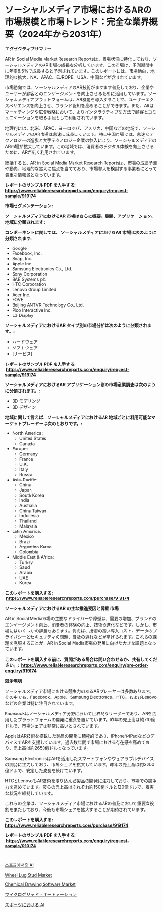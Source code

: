 <p><h1>ソーシャルメディア市場におけるARの市場規模と市場トレンド：完全な業界概要（2024年から2031年）</h1></p><p><strong>エグゼクティブサマリー</strong></p>
<p><p>AR in Social Media Market Research Reportsは、市場状況に特化しており、ソーシャルメディアのAR市場の成長を分析しています。この市場は、予測期間中に年率8.5%で成長すると予測されています。このレポートには、市場動向、地理的な拡大、NA、APAC、EUROPE、USA、中国などが含まれています。 </p><p>市場動向では、ソーシャルメディアのAR技術がますます普及しており、企業やユーザーが顧客とのエンゲージメントを向上させるために活用しています。ソーシャルメディアプラットフォームは、AR機能を導入することで、ユーザーエクスペリエンスを向上させ、ブランド認知を高めることができます。また、ARはマーケティングや広告戦略において、よりインタラクティブな方法で顧客とコミュニケーションを取る手段として利用されています。</p><p>地理的には、北米、APAC、ヨーロッパ、アメリカ、中国などの地域で、ソーシャルメディアのAR市場は急速に成長しています。特に中国市場では、急速なテクノロジーの進歩と大手テクノロジー企業の参入により、ソーシャルメディアのAR市場が拡大しています。この地域では、消費者のデジタル体験を向上させるために、ARが広く利用されています。</p><p>総括すると、AR in Social Media Market Research Reportsは、市場の成長予測や動向、地理的な拡大に焦点を当てており、市場参入を検討する事業者にとって貴重な情報源となっています。</p></p>
<p><strong>レポートのサンプル PDF を入手する: <a href="https://www.reliableresearchreports.com/enquiry/request-sample/919174">https://www.reliableresearchreports.com/enquiry/request-sample/919174</a></strong></p>
<p><strong>市場セグメンテーション:</strong></p>
<p><strong> ソーシャルメディアにおけるAR 市場はさらに概要、展開、アプリケーション、地域に分類されます :</strong></p>
<p><strong>コンポーネントに関しては、 ソーシャルメディアにおけるAR 市場は次のように分類されます: &nbsp;</strong></p>
<p><ul><li>Google</li><li>Facebook, Inc.</li><li>Snap, Inc.</li><li>Apple Inc.</li><li>Samsung Electronics Co., Ltd.</li><li>Sony Corporation</li><li>BAE Systems plc</li><li>HTC Corporation</li><li>Lenovo Group Limited</li><li>Acer Inc.</li><li>FOVE</li><li>Beijing ANTVR Technology Co., Ltd.</li><li>Pico Interactive Inc.</li><li>LG Display</li></ul></p>
<p><strong> ソーシャルメディアにおけるAR タイプ別の市場分析は次のように分類されます。:</strong></p>
<p><ul><li>ハードウェア</li><li>ソフトウェア</li><li>[サービス]</li></ul></p>
<p><strong>レポートのサンプル PDF を入手する: &nbsp;<a href="https://www.reliableresearchreports.com/enquiry/request-sample/919174">https://www.reliableresearchreports.com/enquiry/request-sample/919174</a></strong></p>
<p><strong> ソーシャルメディアにおけるAR アプリケーション別の市場産業調査は次のように分類されます。:</strong></p>
<p><ul><li>3D モデリング</li><li>3D デザイン</li></ul></p>
<p><strong>地域に関して言えば、ソーシャルメディアにおけるAR 地域ごとに利用可能なマーケットプレーヤーは次のとおりです。:</strong></p>
<p><ul>
    <li>
        North America:
        <ul>
            <li>United States</li>
            <li>Canada</li>
        </ul>
    </li>
    <li>
        Europe:
        <ul>
            <li>Germany</li>
            <li>France</li>
            <li>U.K.</li>
            <li>Italy</li>
            <li>Russia</li>
        </ul>
    </li>
    <li>
        Asia-Pacific:
        <ul>
            <li>China</li>
            <li>Japan</li>
            <li>South Korea</li>
            <li>India</li>
            <li>Australia</li>
            <li>China Taiwan</li>
            <li>Indonesia</li>
            <li>Thailand</li>
            <li>Malaysia</li>
        </ul>
    </li>
    <li>
        Latin America:
        <ul>
            <li>Mexico</li>
            <li>Brazil</li>
            <li>Argentina Korea</li>
            <li>Colombia</li>
        </ul>
    </li>
    <li>
        Middle East & Africa:
        <ul>
            <li>Turkey</li>
            <li>Saudi</li>
            <li>Arabia</li>
            <li>UAE</li>
            <li>Korea</li>
        </ul>
    </li>
    </ul></p>
<p><strong>このレポートを購入する: &nbsp;<a href="https://www.reliableresearchreports.com/purchase/919174">https://www.reliableresearchreports.com/purchase/919174</a></strong></p>
<p><strong>ソーシャルメディアにおけるAR の主な推進要因と障壁 市場</strong></p>
<p><p>AR in Social Media市場の主要なドライバーや障壁は、需要の増加、ブランドのエンゲージメント向上、消費者の体験の向上、技術の進化などです。しかし、市場にはいくつかの課題もあります。例えば、技術の高い導入コスト、データのプライバシーとセキュリティの問題、普及の遅れなどが挙げられます。これらの課題を克服することが、AR in Social Media市場の発展に向けた大きな課題となっています。</p></p>
<p><strong>このレポートを購入する前に、質問がある場合は問い合わせるか、共有してください。:&nbsp; <a href="https://www.reliableresearchreports.com/enquiry/pre-order-enquiry/919174">https://www.reliableresearchreports.com/enquiry/pre-order-enquiry/919174</a></strong></p>
<p><strong>競争環境</strong></p>
<p><p>ソーシャルメディア市場における競争力のあるARプレーヤーは多数あります。その中でも、Facebook、Apple、Samsung Electronics、HTC、およびLenovoなどの企業は特に注目されています。</p><p>Facebookはソーシャルメディア分野において世界的なリーダーであり、ARを活用したプラットフォームの開発に重点を置いています。昨年の売上高は約710億ドルで、市場シェアは非常に高いとされています。</p><p>AppleはAR技術を搭載した製品の開発に積極的であり、iPhoneやiPadなどのデバイスでARを支援しています。過去数年間で市場における存在感を高めており、売上高は約2650億ドルとなっています。</p><p>Samsung ElectronicsはARを活用したスマートフォンやウェアラブルデバイスの開発に注力しており、市場シェアを拡大しています。昨年の売上高は約2000億ドルで、安定した成長を続けています。</p><p>HTCとLenovoもAR技術を取り込んだ製品の開発に注力しており、市場での競争力を高めています。彼らの売上高はそれぞれ約150億ドルと120億ドルで、着実な状況を維持しています。</p><p>これらの企業は、ソーシャルメディア市場におけるARの普及において重要な役割を果たしており、今後も市場シェアを拡大することが期待されています。</p></p>
<p><strong>このレポートを購入する: &nbsp; <a href="https://www.reliableresearchreports.com/purchase/919174">https://www.reliableresearchreports.com/purchase/919174</a></strong></p>
<p><strong>レポートのサンプル PDF を入手する: &nbsp;<a href="https://www.reliableresearchreports.com/enquiry/request-sample/919174">https://www.reliableresearchreports.com/enquiry/request-sample/919174</a></strong><strong></strong></p>
<p>&nbsp;</p>
<p><p><a href="https://github.com/laholand/Market-Research-Report-List-2/blob/main/3178737182785.md">스포츠에서의 AI</a></p><p><a href="https://issuu.com/reportprime-2/docs/wheel-lug-stud-market-size-2030.pptx">Wheel Lug Stud Market</a></p><p><a href="https://github.com/lbird53714/Market-Research-Report-List-3/blob/main/chemical-drawing-software-market.md">Chemical Drawing Software Market</a></p><p><a href="https://github.com/mohamedbakry57/Market-Research-Report-List-2/blob/main/3616517182789.md">マイクログリッド・オートメーション</a></p><p><a href="https://github.com/lababdou/Market-Research-Report-List-2/blob/main/5020804182790.md">スポーツにおける AI</a></p></p>
